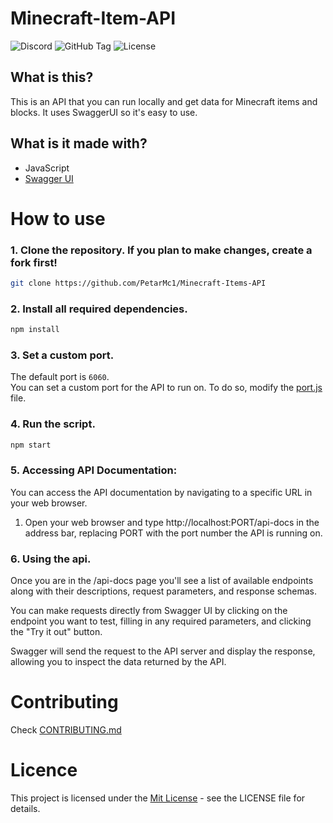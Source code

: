 # Minecraft-Item-API
![Discord](https://img.shields.io/discord/1217057211575042058?logo=Discord&label=Discord&color=blue&link=https%3A%2F%2Fdiscord.gg%2FPB5YnEypPE)
![GitHub Tag](https://img.shields.io/github/v/tag/PetarMc1/Minecraft-Items-API?label=version&color=darkred)
![License](https://img.shields.io/github/license/PetarMc1/Minecraft-Items-API)


## What is this?
This is an API that you can run locally and get data for Minecraft items and blocks. It uses SwaggerUI so it's easy to use.

## What is it made with?
- JavaScript
- [Swagger UI](https://swagger.io/tools/swagger-ui/)

# How to use

### 1. Clone the repository. If you plan to make changes, create a fork first!
```bash
git clone https://github.com/PetarMc1/Minecraft-Items-API
```

### 2. Install all required dependencies.
```bash
npm install
```

### 3. Set a custom port.
   
The default port is `6060`. <br>
You can set a custom port for the API to run on. To do so, modify the [port.js](/api/port.js) file.

### 4. Run the script.
```bash
npm start
```

### 5. Accessing API Documentation:
    
You can access the API documentation by navigating to a specific URL in your web  browser.

1. Open your web browser and type http://localhost:PORT/api-docs in the address bar, replacing PORT with the port number the API is running on.
    
### 6. Using the api.

Once you are in the /api-docs page you'll see a list of available endpoints along with their descriptions, request parameters, and response schemas.    

You can make requests directly from Swagger UI by clicking on the endpoint you want to test, filling in any required parameters, and clicking the "Try it out" button.     

Swagger will send the request to the API server and display the response, allowing you to inspect the data returned by the API.


# Contributing
Check [CONTRIBUTING.md](/CONTRIBUTING.md)

# Licence
This project is licensed under the [Mit License](/LICENSE) - see the LICENSE file for details.
